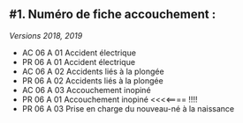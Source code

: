 ## #1. Numéro de fiche accouchement :

_Versions 2018, 2019_

-   AC 06 A 01 Accident électrique
-   PR 06 A 01 Accident électrique
-   AC 06 A 02 Accidents liés à la plongée
-   PR 06 A 02 Accidents liés à la plongée
-   AC 06 A 03 Accouchement inopiné
-   PR 06 A 01 Accouchement inopiné <<<<==== !!!!
-   PR 06 A 03 Prise en charge du nouveau-né à la naissance
